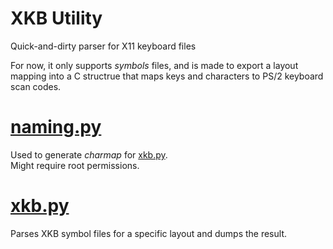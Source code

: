 # XKB Utility

Quick-and-dirty parser for X11 keyboard files

For now, it only supports *symbols* files, and is made to export a layout mapping into a C structrue that maps keys and characters to PS/2 keyboard scan codes.

# [naming.py](./naming.py)

Used to generate *charmap* for [xkb.py](#xkb.py). <br>
Might require root permissions.

# [xkb.py](./xkb.py)

Parses XKB symbol files for a specific layout and dumps the result.
